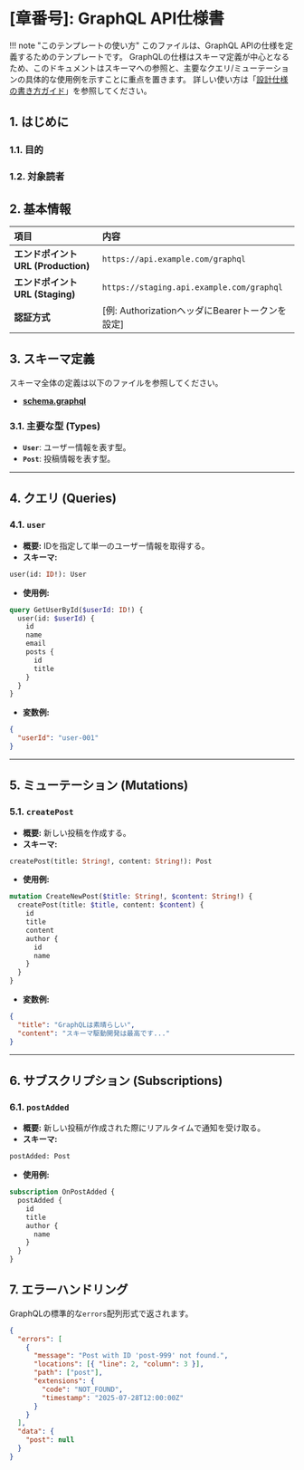 # [章番号]: GraphQL API仕様書

!!! note "このテンプレートの使い方"
このファイルは、GraphQL APIの仕様を定義するためのテンプレートです。
GraphQLの仕様はスキーマ定義が中心となるため、このドキュメントはスキーマへの参照と、主要なクエリ/ミューテーションの具体的な使用例を示すことに重点を置きます。
詳しい使い方は「[設計仕様の書き方ガイド](ここにガイドへのパスを記述してください)」を参照してください。

## 1. はじめに

### 1.1. 目的

<!-- このGraphQL APIが提供するデータと操作、そしてその目的を簡潔に記述します。 -->

### 1.2. 対象読者

<!-- 例: フロントエンド開発者、モバイルアプリ開発者など -->

## 2. 基本情報

| 項目                               | 内容                                            |
| :--------------------------------- | :---------------------------------------------- |
| **エンドポイントURL (Production)** | `https://api.example.com/graphql`               |
| **エンドポイントURL (Staging)**    | `https://staging.api.example.com/graphql`       |
| **認証方式**                       | [例: AuthorizationヘッダにBearerトークンを設定] |

## 3. スキーマ定義

<!-- GraphQLスキーマ定義ファイル (.graphql) へのリンクを記載します。あるいは、主要な型定義をここに直接記述することも可能です。 -->

スキーマ全体の定義は以下のファイルを参照してください。

- **[schema.graphql](ここにスキーマファイルへのパスを記述してください)**

### 3.1. 主要な型 (Types)

<!-- 特に重要、または複雑な型について、ここで補足説明を行います。 -->

- **`User`**: ユーザー情報を表す型。
- **`Post`**: 投稿情報を表す型。

---

## 4. クエリ (Queries)

<!-- データの取得を行う主要なクエリについて記述します。 -->

### 4.1. `user`

- **概要:** IDを指定して単一のユーザー情報を取得する。
- **スキーマ:**

```graphql
user(id: ID!): User
```

- **使用例:**

```graphql
query GetUserById($userId: ID!) {
  user(id: $userId) {
    id
    name
    email
    posts {
      id
      title
    }
  }
}
```

- **変数例:**

```json
{
  "userId": "user-001"
}
```

---

## 5. ミューテーション (Mutations)

<!-- データの作成、更新、削除を行う主要なミューテーションについて記述します。 -->

### 5.1. `createPost`

- **概要:** 新しい投稿を作成する。
- **スキーマ:**

```graphql
createPost(title: String!, content: String!): Post
```

- **使用例:**

```graphql
mutation CreateNewPost($title: String!, $content: String!) {
  createPost(title: $title, content: $content) {
    id
    title
    content
    author {
      id
      name
    }
  }
}
```

- **変数例:**

```json
{
  "title": "GraphQLは素晴らしい",
  "content": "スキーマ駆動開発は最高です..."
}
```

---

## 6. サブスクリプション (Subscriptions)

<!-- データのリアルタイム更新を受け取るためのサブスクリプションについて記述します。 -->

### 6.1. `postAdded`

- **概要:** 新しい投稿が作成された際にリアルタイムで通知を受け取る。
- **スキーマ:**

```graphql
postAdded: Post
```

- **使用例:**

```graphql
subscription OnPostAdded {
  postAdded {
    id
    title
    author {
      name
    }
  }
}
```

## 7. エラーハンドリング

<!-- GraphQL APIのエラーレスポンス形式について説明します。 -->

GraphQLの標準的な`errors`配列形式で返されます。

```json
{
  "errors": [
    {
      "message": "Post with ID 'post-999' not found.",
      "locations": [{ "line": 2, "column": 3 }],
      "path": ["post"],
      "extensions": {
        "code": "NOT_FOUND",
        "timestamp": "2025-07-28T12:00:00Z"
      }
    }
  ],
  "data": {
    "post": null
  }
}
```
